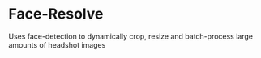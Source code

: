 # Face-Resolve
Uses face-detection to dynamically crop, resize and batch-process large amounts of headshot images
